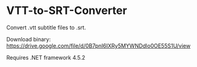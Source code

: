 # VTT-to-SRT-Converter
Convert .vtt subtitle files to .srt.

Download binary: https://drive.google.com/file/d/0B7pnI6IXRy5MYWNDdlo0OE55S1U/view

Requires .NET framework 4.5.2
